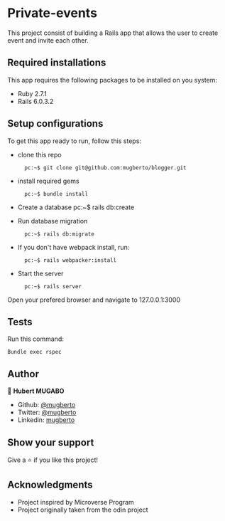 # Private-events

This project consist of building a Rails app that allows the user to create event and invite each other.


## Required installations

This app requires the following packages to be installed on you system:

* Ruby 2.7.1
* Rails 6.0.3.2

## Setup configurations

To get this app ready to run, follow this steps:

* clone this repo

        pc:~$ git clone git@github.com:mugberto/blogger.git

* install required gems

        pc:~$ bundle install

* Create a database
        pc:~$ rails db:create

* Run database migration

        pc:~$ rails db:migrate

* If you don't have webpack install, run:

        pc:~$ rails webpacker:install

* Start the server

        pc:~$ rails server

Open your prefered browser and navigate to 127.0.0.1:3000

## Tests

Run this command:

    Bundle exec rspec


## Author

👤 **Hubert MUGABO**

- Github: [@mugberto](https://github.com/mugberto)
- Twitter: [@mugberto](https://twitter.com/mugberto)
- Linkedin: [mugberto](https://www.linkedin.com/in/hubert-mugabo-23144b6a/)

## Show your support

Give a ⭐️ if you like this project!

## Acknowledgments

- Project inspired by Microverse Program
- Project originally taken from the odin project
